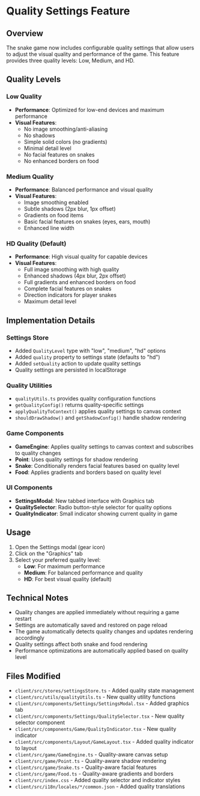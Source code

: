 # Quality Settings Feature

## Overview
The snake game now includes configurable quality settings that allow users to adjust the visual quality and performance of the game. This feature provides three quality levels: Low, Medium, and HD.

## Quality Levels

### Low Quality
- **Performance**: Optimized for low-end devices and maximum performance
- **Visual Features**:
  - No image smoothing/anti-aliasing
  - No shadows
  - Simple solid colors (no gradients)
  - Minimal detail level
  - No facial features on snakes
  - No enhanced borders on food

### Medium Quality
- **Performance**: Balanced performance and visual quality
- **Visual Features**:
  - Image smoothing enabled
  - Subtle shadows (2px blur, 1px offset)
  - Gradients on food items
  - Basic facial features on snakes (eyes, ears, mouth)
  - Enhanced line width

### HD Quality (Default)
- **Performance**: High visual quality for capable devices
- **Visual Features**:
  - Full image smoothing with high quality
  - Enhanced shadows (4px blur, 2px offset)
  - Full gradients and enhanced borders on food
  - Complete facial features on snakes
  - Direction indicators for player snakes
  - Maximum detail level

## Implementation Details

### Settings Store
- Added `QualityLevel` type with "low", "medium", "hd" options
- Added `quality` property to settings state (defaults to "hd")
- Added `setQuality` action to update quality settings
- Quality settings are persisted in localStorage

### Quality Utilities
- `qualityUtils.ts` provides quality configuration functions
- `getQualityConfig()` returns quality-specific settings
- `applyQualityToContext()` applies quality settings to canvas context
- `shouldDrawShadow()` and `getShadowConfig()` handle shadow rendering

### Game Components
- **GameEngine**: Applies quality settings to canvas context and subscribes to quality changes
- **Point**: Uses quality settings for shadow rendering
- **Snake**: Conditionally renders facial features based on quality level
- **Food**: Applies gradients and borders based on quality level

### UI Components
- **SettingsModal**: New tabbed interface with Graphics tab
- **QualitySelector**: Radio button-style selector for quality options
- **QualityIndicator**: Small indicator showing current quality in game

## Usage

1. Open the Settings modal (gear icon)
2. Click on the "Graphics" tab
3. Select your preferred quality level:
   - **Low**: For maximum performance
   - **Medium**: For balanced performance and quality
   - **HD**: For best visual quality (default)

## Technical Notes

- Quality changes are applied immediately without requiring a game restart
- Settings are automatically saved and restored on page reload
- The game automatically detects quality changes and updates rendering accordingly
- Quality settings affect both snake and food rendering
- Performance optimizations are automatically applied based on quality level

## Files Modified

- `client/src/stores/settingsStore.ts` - Added quality state management
- `client/src/utils/qualityUtils.ts` - New quality utility functions
- `client/src/components/Settings/SettingsModal.tsx` - Added graphics tab
- `client/src/components/Settings/QualitySelector.tsx` - New quality selector component
- `client/src/components/Game/QualityIndicator.tsx` - New quality indicator
- `client/src/components/Layout/GameLayout.tsx` - Added quality indicator to layout
- `client/src/game/GameEngine.ts` - Quality-aware canvas setup
- `client/src/game/Point.ts` - Quality-aware shadow rendering
- `client/src/game/Snake.ts` - Quality-aware facial features
- `client/src/game/Food.ts` - Quality-aware gradients and borders
- `client/src/index.css` - Added quality selector and indicator styles
- `client/src/i18n/locales/*/common.json` - Added quality translations
